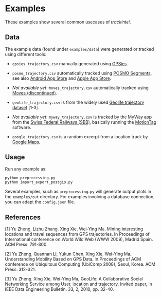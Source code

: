 # Examples

These examples show several common usecases of *trackintel*.

## Data

The example data (found under `examples/data`) were generated or tracked using different tools:

* `gpsies_trajectory.csv` manually generated using [GPSies](https://www.gpsies.com).

* `posmo_trajectory.csv` automatically tracked using [POSMO Segments](https://posmo.datamap.io/), see also [Android App Store](https://play.google.com/store/apps/details?id=io.datamap.posmo_segments) and [Apple App Store](https://itunes.apple.com/us/app/posmo-segments/id1450602777). 

* *Not available yet*: `moves_trajectory.csv` automatically tracked using [Moves (discontinued)](https://www.moves-app.com/).

* `geolife_trajectory.csv` is from the widely used [Geolife trajectory dataset](https://www.microsoft.com/en-us/download/details.aspx?id=52367) [1-3].

* *Not available yet*: `myway_trajectory.csv` is tracked by the [MyWay app](https://www.sbb.ch/de/fahrplan/mobile-fahrplaene/mobile-apps/myway.html) from the [Swiss Federal Railways (SBB)](https://www.sbb.ch), basically running the [MotionTag](https://motion-tag.com/en/) software.

* `google_trajectory.csv` is a random excerpt from a location track by [Google Maps](https://www.google.ch/maps).

## Usage

Run any example as:

```bash
python preprocessing.py
python import_export_postgis.py
```

Several examples, such as `preprocessing.py` will generate output plots in the `examples/out` directory. For examples involving a database connection, you can adapt the `config.json` file.

## References

[1] Yu Zheng, Lizhu Zhang, Xing Xie, Wei-Ying Ma. Mining interesting locations and travel sequences from GPS trajectories. In Proceedings of International conference on World Wild Web (WWW 2009), Madrid Spain. ACM Press: 791-800.

[2] Yu Zheng, Quannan Li, Yukun Chen, Xing Xie, Wei-Ying Ma. Understanding Mobility Based on GPS Data. In Proceedings of ACM conference on Ubiquitous Computing (UbiComp 2008), Seoul, Korea. ACM Press: 312-321.

[3] Yu Zheng, Xing Xie, Wei-Ying Ma, GeoLife: A Collaborative Social Networking Service among User, location and trajectory. Invited paper, in IEEE Data Engineering Bulletin. 33, 2, 2010, pp. 32-40.